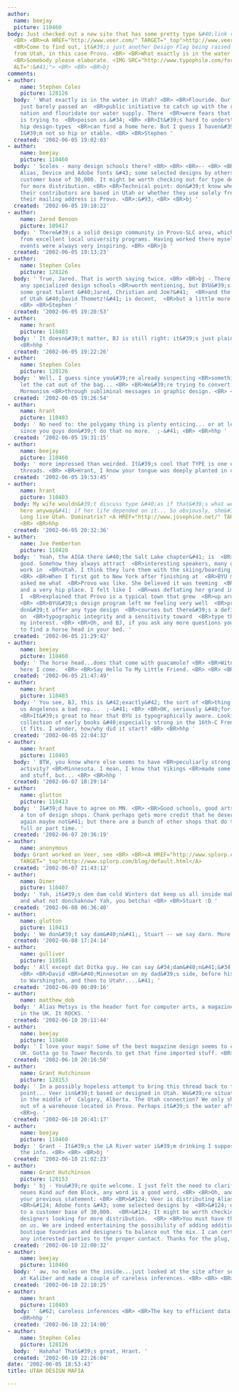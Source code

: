 ```yaml
---
author:
  name: beejay
  picture: 110460
body: Just checked out a new site that has some pretty type &#40;link via k10k.net&#41;
  <BR> <BR><A HREF="http://www.veer.com/" TARGET="_top">http://www.veer.com/</A> <BR>
  <BR>Come to find out, it&#39;s just another Design Flag being raised by Designers
  from Utah, in this case Provo. <BR> <BR>What exactly is in the water in Utah? <BR>
  <BR>Somebody please elaborate. <IMG SRC="http://www.typophile.com/forums/clipart/happy.gif"
  ALT=":&#41;"> <BR> <BR> <BR>bj
comments:
- author:
    name: Stephen Coles
    picture: 128126
  body: ' What exactly is in the water in Utah? <BR> <BR>Flouride. Our fine state
    just barely passed an  <BR>public initiative to catch up with the rest of  <BR>the
    nation and flouridate our water supply. There  <BR>were fears that &#34;the government
    is trying to  <BR>poison us.&#34; <BR> <BR>It&#39;s hard to understand why stable,
    hip design-types  <BR>can find a home here. But I guess I haven&#39;t left yet.  <BR>Maybe
    I&#39;m not so hip or stable. <BR> <BR>Stephen '
  created: '2002-06-05 19:02:03'
- author:
    name: beejay
    picture: 110460
  body: ' Scoles - many design schools there? <BR> <BR> <BR>-- <BR> <BR>Veer is distributing
    Alias, Device and Adobe fonts &#43; some selected designs by others going to a
    customer base of 30,000. It might be worth checking out for type designers looking
    for more distribution. <BR> <BR>Technical point: don&#39;t know whether any of
    their contributors are based in Utah or whether they use solely freelancers, but
    their mailing address is Provo. <BR>:&#93; <BR> <BR>bj '
  created: '2002-06-05 19:10:22'
- author:
    name: Jared Benson
    picture: 109417
  body: ' There&#39;s a solid design community in Provo-SLC area, which tend to recruit
    from excellent local university programs. Having worked there myself, the AIGA
    events were always very inspiring. <BR> <BR>jb '
  created: '2002-06-05 19:13:23'
- author:
    name: Stephen Coles
    picture: 128126
  body: ' True, Jared. That is worth saying twice. <BR> <BR>bj - There aren&#39;t
    any specialized design schools <BR>worth mentioning, but BYU&#39;s design program  <BR>produces
    some great talent &#40;Jared, Christian and Joe?&#41;  <BR>and the University
    of Utah &#40;David Thometz!&#41; is decent,  <BR>but a little more behind-the-times.
    <BR> <BR>Stephen '
  created: '2002-06-05 19:20:53'
- author:
    name: hrant
    picture: 110403
  body: ' It doesn&#39;t matter, BJ is still right: it&#39;s just plain weird... <BR>
    <BR>hhp '
  created: '2002-06-05 19:22:26'
- author:
    name: Stephen Coles
    picture: 128126
  body: ' Well, I guess since you&#39;re already suspecting <BR>something I&#39;ll
    let the cat out of the bag... <BR> <BR>We&#39;re trying to convert you all to
    Mormonism <BR>through subliminal messages in graphic design. <BR> <BR>Stephen '
  created: '2002-06-05 19:26:54'
- author:
    name: hrant
    picture: 110403
  body: ' No need to: the polygamy thing is plenty enticing... or at least &#42;was&#42;,
    since you guys don&#39;t do that no more.  ;-&#41; <BR> <BR>hhp '
  created: '2002-06-05 19:31:15'
- author:
    name: beejay
    picture: 110460
  body: ' more impressed than weirded. It&#39;s cool that TYPE is one of the common
    threads. <BR> <BR>Hrant, I know your tongue was deeply planted in cheek '
  created: '2002-06-05 19:53:45'
- author:
    name: hrant
    picture: 110403
  body: My wife wouldn&#39;t discuss type &#40;as if that&#39;s what we&#39;re doing
    here anyway&#41; if her life depended on it... So obviously, she&#39;s not Mormon.
    Long live Utah. Dominatrix? <A HREF="http://www.josephine.net/" TARGET="_top">http://www.josephine.net/</A>
    <BR> <BR>hhp
  created: '2002-06-05 20:32:36'
- author:
    name: Joe Pemberton
    picture: 110420
  body: ' Yeah, the AIGA there &#40;the Salt Lake chapter&#41; is  <BR>particularly
    good. Somehow they always attract  <BR>interesting speakers, many of whom don&#39;t
    work in  <BR>Utah. I think they lure them with the skiing/boarding. <BR>:-&#41;
    <BR> <BR>When I first got to New York after finishing at  <BR>BYU my new employer
    asked me what  <BR>Provo was like. She believed it was teeming  <BR>with designers
    and a very hip place. I felt like I  <BR>was deflating her grand impressions when
    I  <BR>explained that Provo is a typical town that grew  <BR>up around a University.
    <BR> <BR>BYU&#39;s design program left me feeling very well  <BR>prepared. They
    don&#39;t offer any type design  <BR>courses but there&#39;s a definite emphasis
    on  <BR>typographic integrity and a sensitivity toward  <BR>type that really sparked
    my interest. <BR> <BR>Oh, and BJ, if you ask any more questions you  <BR>may wake
    to find a horse head in your bed. '
  created: '2002-06-05 21:29:42'
- author:
    name: beejay
    picture: 110460
  body: ' The horse head...does that come with guacamole? <BR> <BR>Witness Protection,
    here I come.  <BR> <BR>Say Hello To My Little Friend. <BR> <BR> <BR>John Johnson '
  created: '2002-06-05 21:47:49'
- author:
    name: hrant
    picture: 110403
  body: ' You see, BJ, this is &#42;exactly&#42; the sort of <BR>thing that gives
    us Angelenos a bad rep...  ;-&#41; <BR> <BR>OK, seriously &#40;for a change&#41;:
    <BR>It&#39;s great to hear that BYU is typographically aware. Looking at their
    collection of early books &#40;especially strong in the 16th-C French stuff&#41;,
    it fits. I wonder, how/why did it start? <BR> <BR>hhp '
  created: '2002-06-05 22:04:32'
- author:
    name: hrant
    picture: 110403
  body: ' BTW, you know where else seems to have <BR>peculiarly strong typographic
    activity? <BR>Minnesota. I mean, I know that Vikings <BR>made some killer Runes
    and stuff, but... <BR> <BR>hhp '
  created: '2002-06-07 18:29:14'
- author:
    name: glutton
    picture: 110413
  body: ' I&#39;d have to agree on MN. <BR> <BR>Good schools, good arts community,
    a ton of design shops. Chank perhaps gets more credit that he deserves &#40;then
    again maybe not&#41; but there are a bunch of other shops that do type either
    full or part time. '
  created: '2002-06-07 20:36:19'
- author:
    name: anonymous
  body: Grant worked on Veer, see <BR> <BR><A HREF="http://www.splorp.com/blog/default.html"
    TARGET="_top">http://www.splorp.com/blog/default.html</A>
  created: '2002-06-07 21:43:12'
- author:
    name: Diner
    picture: 110407
  body: ' Yah, it&#39;s dem dam cold Winters dat keep us all inside makin&#39; fonts
    and what not donchaknow? Yah, you betcha! <BR> <BR>Stuart :D '
  created: '2002-06-08 06:36:40'
- author:
    name: glutton
    picture: 110413
  body: ' We don&#39;t say dam&#40;n&#41;, Stuart -- we say darn. More polite. Uff-da! '
  created: '2002-06-08 17:24:14'
- author:
    name: gulliver
    picture: 110581
  body: ' All except dat Ditka guy. He can say &#34;dam&#40;n&#41;&#34;. Yah, sure.
    <BR> <BR>David <BR>&#40;Minnesotan on my dad&#39;s side, before his family moved
    to Warshington, and then to Utahr....&#41; '
  created: '2002-06-09 06:09:16'
- author:
    name: matthew_dob
  body: ' Alias Metsys is the header font for computer arts, a magazine based here
    in the UK. It ROCKS. '
  created: '2002-06-10 20:11:44'
- author:
    name: beejay
    picture: 110460
  body: ' I love your mags! Some of the best magazine design seems to come from the
    UK. Gotta go to Tower Records to get that fine imported stuff. <BR> <BR>bj '
  created: '2002-06-10 20:16:50'
- author:
    name: Grant Hutchinson
    picture: 128153
  body: ' In a possibly hopeless attempt to bring this thread back to the original
    point... Veer isn&#39;t based or designed in Utah. We&#39;re situated smack dab
    in the middle of  Calgary, Alberta. The Utah connection? We only ship products
    out of a warehouse located in Provo. Perhaps it&#39;s the water after all. <BR>
    <BR>g. '
  created: '2002-06-10 20:41:17'
- author:
    name: beejay
    picture: 110460
  body: ' Grant - It&#39;s the LA River water i&#39;m drinking I suppose. Thanks for
    the info. <BR> <BR> <BR>bj '
  created: '2002-06-10 21:02:23'
- author:
    name: Grant Hutchinson
    picture: 128153
  body: ' bj - You&#39;re quite welcome. I just felt the need to clarify. Being the
    neues Kind auf dem Block, any word is a good word. <BR> <BR>Oh, and regarding
    your previous statement: <BR> <BR>&#124; Veer is distributing Alias, Device and
    <BR>&#124; Adobe fonts &#43; some selected designs by  <BR>&#124; others going
    to a customer base of 30,000.  <BR>&#124; It might be worth checking out for type  <BR>&#124;
    designers looking for more distribution.  <BR> <BR>You must have the inside skinny
    on us. We are indeed entertaining the possibility of adding additional smaller,
    boutique foundries and designers to balance out the mix. I can certainly forward
    any interested parties to the proper contact. Thanks for the plug, btw. <BR> <BR>g. '
  created: '2002-06-10 22:00:32'
- author:
    name: beejay
    picture: 110460
  body: ' aw, no moles on the inside...just looked at the site after seeing the link
    at Kaliber and made a couple of careless inferences. <BR> <BR> <BR>bj '
  created: '2002-06-10 22:10:25'
- author:
    name: hrant
    picture: 110403
  body: ' &#62; careless inferences <BR> <BR>The key to efficient data mining. <BR>
    <BR>hhp '
  created: '2002-06-10 22:14:00'
- author:
    name: Stephen Coles
    picture: 128126
  body: ' Hahaha! That&#39;s great, Hrant. '
  created: '2002-06-10 22:26:04'
date: '2002-06-05 18:53:43'
title: UTAH DESIGN MAFIA

---
```


